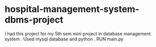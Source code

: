 # hospital-management-system-dbms-project
I had this project for my 5th sem mini project in database management system . Used mysql database and python .
RUN main.py
